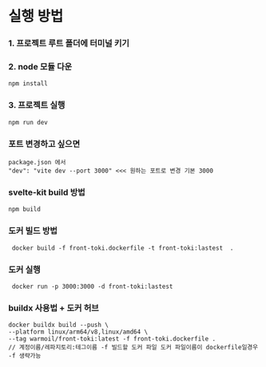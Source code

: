 # 실행 방법

### 1. 프로젝트 루트 폴더에 터미널 키기

### 2. node 모듈 다운
    npm install

### 3. 프로젝트 실행
    npm run dev 


### 포트 변경하고 싶으면
    package.json 에서
    "dev": "vite dev --port 3000" <<< 원하는 포트로 변경 기본 3000

### svelte-kit build 방법
    npm build 

### 도커 빌드 방법
     docker build -f front-toki.dockerfile -t front-toki:lastest  .   

### 도커 실행
     docker run -p 3000:3000 -d front-toki:lastest 


### buildx 사용법 + 도커 허브
    docker buildx build --push \
    --platform linux/arm64/v8,linux/amd64 \
    --tag warmoil/front-toki:latest -f front-toki.dockerfile .
    // 계정이름/레파지토리:테그이름 -f 빌드할 도커 파일 도커 파일이름이 dockerfile일경우 -f 생략가능 